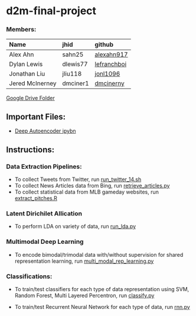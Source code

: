 # d2m-final-project

### Members:

|Name |  jhid | github |
| :---|  :--- |  :--- |
| Alex Ahn | sahn25 | [alexahn917](https://github.com/alexahn917) |
| Dylan Lewis | dlewis77 | [lefranchboi](https://github.com/lefranchboi) |
| Jonathan Liu | jliu118 | [jonl1096](https://github.com/jonl1096)  |
| Jered McInerney | dmciner1 | [dmcinerny](https://github.com/dmcinerney)  |

[Google Drive Folder](https://drive.google.com/open?id=0B4ieDXWtATqka0h1VUxPaVFuME0)

## Important Files:
* [Deep Autoencoder ipybn](https://github.com/jonl1096/d2m-final-project/blob/master/data_ETL/multimodal_deep_learning_transformation/autoencoder/testing/Deep%20Autoencoder.ipynb)


## Instructions:


### Data Extraction Pipelines:

* To collect Tweets from Twitter, run [run_twitter_14.sh](https://github.com/jonl1096/d2m-final-project/blob/master/data_ETL/collect_twitter/run_twitter_14.sh)
* To collect News Articles data from Bing, run [retrieve_articles.py](https://github.com/jonl1096/d2m-final-project/blob/master/data_ETL/collect_news_articles/retrieve_articles.py)
* To collect statistical data from MLB gameday websites, run [extract_pitches.R](https://github.com/jonl1096/d2m-final-project/blob/master/data_ETL/collect_mlb_statistics/extract_pitches.R)


### Latent Dirichilet Allication

* To perform LDA on variety of data, run [run_lda.py](https://github.com/jonl1096/d2m-final-project/blob/master/data_ETL/run_lda.py)


### Multimodal Deep Learning

* To encode bimodal/trimodal data with/without supervision for shared representation learning, run [multi_modal_rep_learning.py](https://github.com/jonl1096/d2m-final-project/blob/master/data_ETL/multimodal_deep_learning/multi_modal_rep_learning.py)

### Classifications:

* To train/test classifiers for each type of data representation using SVM, Random Forest, Multi Layered Percentron, run [classify.py](https://github.com/jonl1096/d2m-final-project/blob/master/Models/classify.py)

* To train/test Recurrent Neural Network for each type of data, run [rnn.py](https://github.com/jonl1096/d2m-final-project/blob/master/Models/rnn.py)